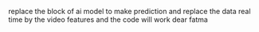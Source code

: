 replace the block of ai model to make prediction and replace the data real time by the video features and the code will work dear fatma
